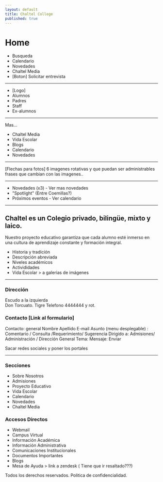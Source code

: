 ```yaml
---
layout: default
title: Chaltel College
published: true
---
```


<h1>Home</h1>

- Busqueda
- Calendario
- Novedades
- Chaltel Media
- [Boton] Solicitar entrevista


---

- [Logo]
- Alumnos
- Padres
- Staff
- Ex-alumnos

---

Mas...

- Chaltel Media
- Vida Escolar
- Blogs
- Calendario
- Novedades

---

[Flechas para fotos]
6 imagenes rotativas y que puedan ser administrables
frases que cambian con las imagenes..

---

- Novedades (x3) - Ver mas novedades
- "Spotlight" (Entre Coemillas?)
- Próximos eventos - Ver calendario

---

## Chaltel es un Colegio privado, bilingüe, mixto y laico.

Nuestro proyecto educativo garantiza que cada alumno esté inmerso en una cultura de aprendizaje constante y formación integral. 

- Historia y tradición
- Descripción abreviada
- Niveles académicos
- Activididades
- Vida Escolar > a galerias de imágenes

---

### Dirección  
Escudo a la izquierda  
Don Torcuato. Tigre
Telefono 4444444 y rot.  

### Contacto [Link al formulario]

Contacto: general
Nombre
Apellido
E-mail
Asunto (menu desplegable) : Comentario / Consulta /Requerimiento/ Sugerencia
Dirigido a:  Admisiones/ Administración / Dirección General 
Tema: 
Mensaje:
Enviar


Sacar redes sociales y poner los portales


---
### Secciones

- Sobre Nosotros
- Admisiones
- Proyecto Educativo
- Vida Escolar
- Calendario
- Novedades
- Chaltel Media

### Accesos Directos

- Webmail
- Campus Virtual
- Información Académica
- Información Administrativa 
- Comunicaciones Institucionales
- Documentos Importantes
- Blogs
- Mesa de Ayuda > link a zendesk ( Tiene que ir resaltado???)


Todos los derechos reservados. Politica de confidencialidad.